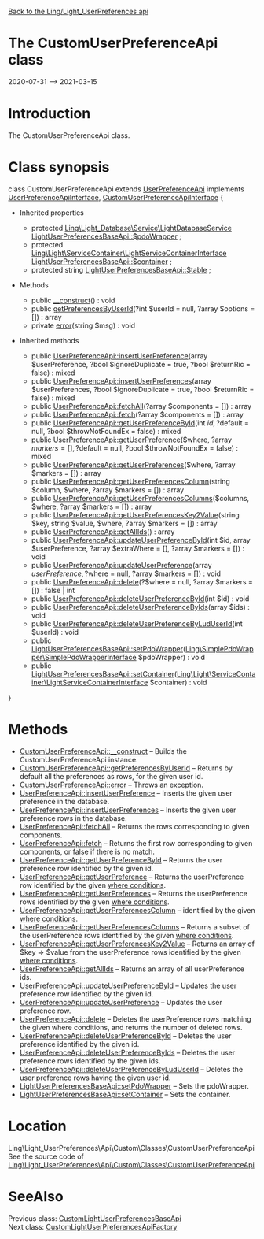 [Back to the Ling/Light_UserPreferences api](https://github.com/lingtalfi/Light_UserPreferences/blob/master/doc/api/Ling/Light_UserPreferences.md)



The CustomUserPreferenceApi class
================
2020-07-31 --> 2021-03-15






Introduction
============

The CustomUserPreferenceApi class.



Class synopsis
==============


class <span class="pl-k">CustomUserPreferenceApi</span> extends [UserPreferenceApi](https://github.com/lingtalfi/Light_UserPreferences/blob/master/doc/api/Ling/Light_UserPreferences/Api/Generated/Classes/UserPreferenceApi.md) implements [UserPreferenceApiInterface](https://github.com/lingtalfi/Light_UserPreferences/blob/master/doc/api/Ling/Light_UserPreferences/Api/Generated/Interfaces/UserPreferenceApiInterface.md), [CustomUserPreferenceApiInterface](https://github.com/lingtalfi/Light_UserPreferences/blob/master/doc/api/Ling/Light_UserPreferences/Api/Custom/Interfaces/CustomUserPreferenceApiInterface.md) {

- Inherited properties
    - protected [Ling\Light_Database\Service\LightDatabaseService](https://github.com/lingtalfi/Light_Database/blob/master/doc/api/Ling/Light_Database/Service/LightDatabaseService.md) [LightUserPreferencesBaseApi::$pdoWrapper](#property-pdoWrapper) ;
    - protected [Ling\Light\ServiceContainer\LightServiceContainerInterface](https://github.com/lingtalfi/Light/blob/master/doc/api/Ling/Light/ServiceContainer/LightServiceContainerInterface.md) [LightUserPreferencesBaseApi::$container](#property-container) ;
    - protected string [LightUserPreferencesBaseApi::$table](#property-table) ;

- Methods
    - public [__construct](https://github.com/lingtalfi/Light_UserPreferences/blob/master/doc/api/Ling/Light_UserPreferences/Api/Custom/Classes/CustomUserPreferenceApi/__construct.md)() : void
    - public [getPreferencesByUserId](https://github.com/lingtalfi/Light_UserPreferences/blob/master/doc/api/Ling/Light_UserPreferences/Api/Custom/Classes/CustomUserPreferenceApi/getPreferencesByUserId.md)(?int $userId = null, ?array $options = []) : array
    - private [error](https://github.com/lingtalfi/Light_UserPreferences/blob/master/doc/api/Ling/Light_UserPreferences/Api/Custom/Classes/CustomUserPreferenceApi/error.md)(string $msg) : void

- Inherited methods
    - public [UserPreferenceApi::insertUserPreference](https://github.com/lingtalfi/Light_UserPreferences/blob/master/doc/api/Ling/Light_UserPreferences/Api/Generated/Classes/UserPreferenceApi/insertUserPreference.md)(array $userPreference, ?bool $ignoreDuplicate = true, ?bool $returnRic = false) : mixed
    - public [UserPreferenceApi::insertUserPreferences](https://github.com/lingtalfi/Light_UserPreferences/blob/master/doc/api/Ling/Light_UserPreferences/Api/Generated/Classes/UserPreferenceApi/insertUserPreferences.md)(array $userPreferences, ?bool $ignoreDuplicate = true, ?bool $returnRic = false) : mixed
    - public [UserPreferenceApi::fetchAll](https://github.com/lingtalfi/Light_UserPreferences/blob/master/doc/api/Ling/Light_UserPreferences/Api/Generated/Classes/UserPreferenceApi/fetchAll.md)(?array $components = []) : array
    - public [UserPreferenceApi::fetch](https://github.com/lingtalfi/Light_UserPreferences/blob/master/doc/api/Ling/Light_UserPreferences/Api/Generated/Classes/UserPreferenceApi/fetch.md)(?array $components = []) : array
    - public [UserPreferenceApi::getUserPreferenceById](https://github.com/lingtalfi/Light_UserPreferences/blob/master/doc/api/Ling/Light_UserPreferences/Api/Generated/Classes/UserPreferenceApi/getUserPreferenceById.md)(int $id, ?$default = null, ?bool $throwNotFoundEx = false) : mixed
    - public [UserPreferenceApi::getUserPreference](https://github.com/lingtalfi/Light_UserPreferences/blob/master/doc/api/Ling/Light_UserPreferences/Api/Generated/Classes/UserPreferenceApi/getUserPreference.md)($where, ?array $markers = [], ?$default = null, ?bool $throwNotFoundEx = false) : mixed
    - public [UserPreferenceApi::getUserPreferences](https://github.com/lingtalfi/Light_UserPreferences/blob/master/doc/api/Ling/Light_UserPreferences/Api/Generated/Classes/UserPreferenceApi/getUserPreferences.md)($where, ?array $markers = []) : array
    - public [UserPreferenceApi::getUserPreferencesColumn](https://github.com/lingtalfi/Light_UserPreferences/blob/master/doc/api/Ling/Light_UserPreferences/Api/Generated/Classes/UserPreferenceApi/getUserPreferencesColumn.md)(string $column, $where, ?array $markers = []) : array
    - public [UserPreferenceApi::getUserPreferencesColumns](https://github.com/lingtalfi/Light_UserPreferences/blob/master/doc/api/Ling/Light_UserPreferences/Api/Generated/Classes/UserPreferenceApi/getUserPreferencesColumns.md)($columns, $where, ?array $markers = []) : array
    - public [UserPreferenceApi::getUserPreferencesKey2Value](https://github.com/lingtalfi/Light_UserPreferences/blob/master/doc/api/Ling/Light_UserPreferences/Api/Generated/Classes/UserPreferenceApi/getUserPreferencesKey2Value.md)(string $key, string $value, $where, ?array $markers = []) : array
    - public [UserPreferenceApi::getAllIds](https://github.com/lingtalfi/Light_UserPreferences/blob/master/doc/api/Ling/Light_UserPreferences/Api/Generated/Classes/UserPreferenceApi/getAllIds.md)() : array
    - public [UserPreferenceApi::updateUserPreferenceById](https://github.com/lingtalfi/Light_UserPreferences/blob/master/doc/api/Ling/Light_UserPreferences/Api/Generated/Classes/UserPreferenceApi/updateUserPreferenceById.md)(int $id, array $userPreference, ?array $extraWhere = [], ?array $markers = []) : void
    - public [UserPreferenceApi::updateUserPreference](https://github.com/lingtalfi/Light_UserPreferences/blob/master/doc/api/Ling/Light_UserPreferences/Api/Generated/Classes/UserPreferenceApi/updateUserPreference.md)(array $userPreference, ?$where = null, ?array $markers = []) : void
    - public [UserPreferenceApi::delete](https://github.com/lingtalfi/Light_UserPreferences/blob/master/doc/api/Ling/Light_UserPreferences/Api/Generated/Classes/UserPreferenceApi/delete.md)(?$where = null, ?array $markers = []) : false | int
    - public [UserPreferenceApi::deleteUserPreferenceById](https://github.com/lingtalfi/Light_UserPreferences/blob/master/doc/api/Ling/Light_UserPreferences/Api/Generated/Classes/UserPreferenceApi/deleteUserPreferenceById.md)(int $id) : void
    - public [UserPreferenceApi::deleteUserPreferenceByIds](https://github.com/lingtalfi/Light_UserPreferences/blob/master/doc/api/Ling/Light_UserPreferences/Api/Generated/Classes/UserPreferenceApi/deleteUserPreferenceByIds.md)(array $ids) : void
    - public [UserPreferenceApi::deleteUserPreferenceByLudUserId](https://github.com/lingtalfi/Light_UserPreferences/blob/master/doc/api/Ling/Light_UserPreferences/Api/Generated/Classes/UserPreferenceApi/deleteUserPreferenceByLudUserId.md)(int $userId) : void
    - public [LightUserPreferencesBaseApi::setPdoWrapper](https://github.com/lingtalfi/Light_UserPreferences/blob/master/doc/api/Ling/Light_UserPreferences/Api/Generated/Classes/LightUserPreferencesBaseApi/setPdoWrapper.md)([Ling\SimplePdoWrapper\SimplePdoWrapperInterface](https://github.com/lingtalfi/SimplePdoWrapper/blob/master/doc/api/Ling/SimplePdoWrapper/SimplePdoWrapperInterface.md) $pdoWrapper) : void
    - public [LightUserPreferencesBaseApi::setContainer](https://github.com/lingtalfi/Light_UserPreferences/blob/master/doc/api/Ling/Light_UserPreferences/Api/Generated/Classes/LightUserPreferencesBaseApi/setContainer.md)([Ling\Light\ServiceContainer\LightServiceContainerInterface](https://github.com/lingtalfi/Light/blob/master/doc/api/Ling/Light/ServiceContainer/LightServiceContainerInterface.md) $container) : void

}






Methods
==============

- [CustomUserPreferenceApi::__construct](https://github.com/lingtalfi/Light_UserPreferences/blob/master/doc/api/Ling/Light_UserPreferences/Api/Custom/Classes/CustomUserPreferenceApi/__construct.md) &ndash; Builds the CustomUserPreferenceApi instance.
- [CustomUserPreferenceApi::getPreferencesByUserId](https://github.com/lingtalfi/Light_UserPreferences/blob/master/doc/api/Ling/Light_UserPreferences/Api/Custom/Classes/CustomUserPreferenceApi/getPreferencesByUserId.md) &ndash; Returns by default all the preferences as rows, for the given user id.
- [CustomUserPreferenceApi::error](https://github.com/lingtalfi/Light_UserPreferences/blob/master/doc/api/Ling/Light_UserPreferences/Api/Custom/Classes/CustomUserPreferenceApi/error.md) &ndash; Throws an exception.
- [UserPreferenceApi::insertUserPreference](https://github.com/lingtalfi/Light_UserPreferences/blob/master/doc/api/Ling/Light_UserPreferences/Api/Generated/Classes/UserPreferenceApi/insertUserPreference.md) &ndash; Inserts the given user preference in the database.
- [UserPreferenceApi::insertUserPreferences](https://github.com/lingtalfi/Light_UserPreferences/blob/master/doc/api/Ling/Light_UserPreferences/Api/Generated/Classes/UserPreferenceApi/insertUserPreferences.md) &ndash; Inserts the given user preference rows in the database.
- [UserPreferenceApi::fetchAll](https://github.com/lingtalfi/Light_UserPreferences/blob/master/doc/api/Ling/Light_UserPreferences/Api/Generated/Classes/UserPreferenceApi/fetchAll.md) &ndash; Returns the rows corresponding to given components.
- [UserPreferenceApi::fetch](https://github.com/lingtalfi/Light_UserPreferences/blob/master/doc/api/Ling/Light_UserPreferences/Api/Generated/Classes/UserPreferenceApi/fetch.md) &ndash; Returns the first row corresponding to given components, or false if there is no match.
- [UserPreferenceApi::getUserPreferenceById](https://github.com/lingtalfi/Light_UserPreferences/blob/master/doc/api/Ling/Light_UserPreferences/Api/Generated/Classes/UserPreferenceApi/getUserPreferenceById.md) &ndash; Returns the user preference row identified by the given id.
- [UserPreferenceApi::getUserPreference](https://github.com/lingtalfi/Light_UserPreferences/blob/master/doc/api/Ling/Light_UserPreferences/Api/Generated/Classes/UserPreferenceApi/getUserPreference.md) &ndash; Returns the userPreference row identified by the given [where conditions](https://github.com/lingtalfi/SimplePdoWrapper#the-where-conditions).
- [UserPreferenceApi::getUserPreferences](https://github.com/lingtalfi/Light_UserPreferences/blob/master/doc/api/Ling/Light_UserPreferences/Api/Generated/Classes/UserPreferenceApi/getUserPreferences.md) &ndash; Returns the userPreference rows identified by the given [where conditions](https://github.com/lingtalfi/SimplePdoWrapper#the-where-conditions).
- [UserPreferenceApi::getUserPreferencesColumn](https://github.com/lingtalfi/Light_UserPreferences/blob/master/doc/api/Ling/Light_UserPreferences/Api/Generated/Classes/UserPreferenceApi/getUserPreferencesColumn.md) &ndash; identified by the given [where conditions](https://github.com/lingtalfi/SimplePdoWrapper#the-where-conditions).
- [UserPreferenceApi::getUserPreferencesColumns](https://github.com/lingtalfi/Light_UserPreferences/blob/master/doc/api/Ling/Light_UserPreferences/Api/Generated/Classes/UserPreferenceApi/getUserPreferencesColumns.md) &ndash; Returns a subset of the userPreference rows identified by the given [where conditions](https://github.com/lingtalfi/SimplePdoWrapper#the-where-conditions).
- [UserPreferenceApi::getUserPreferencesKey2Value](https://github.com/lingtalfi/Light_UserPreferences/blob/master/doc/api/Ling/Light_UserPreferences/Api/Generated/Classes/UserPreferenceApi/getUserPreferencesKey2Value.md) &ndash; Returns an array of $key => $value from the userPreference rows identified by the given [where conditions](https://github.com/lingtalfi/SimplePdoWrapper#the-where-conditions).
- [UserPreferenceApi::getAllIds](https://github.com/lingtalfi/Light_UserPreferences/blob/master/doc/api/Ling/Light_UserPreferences/Api/Generated/Classes/UserPreferenceApi/getAllIds.md) &ndash; Returns an array of all userPreference ids.
- [UserPreferenceApi::updateUserPreferenceById](https://github.com/lingtalfi/Light_UserPreferences/blob/master/doc/api/Ling/Light_UserPreferences/Api/Generated/Classes/UserPreferenceApi/updateUserPreferenceById.md) &ndash; Updates the user preference row identified by the given id.
- [UserPreferenceApi::updateUserPreference](https://github.com/lingtalfi/Light_UserPreferences/blob/master/doc/api/Ling/Light_UserPreferences/Api/Generated/Classes/UserPreferenceApi/updateUserPreference.md) &ndash; Updates the user preference row.
- [UserPreferenceApi::delete](https://github.com/lingtalfi/Light_UserPreferences/blob/master/doc/api/Ling/Light_UserPreferences/Api/Generated/Classes/UserPreferenceApi/delete.md) &ndash; Deletes the userPreference rows matching the given where conditions, and returns the number of deleted rows.
- [UserPreferenceApi::deleteUserPreferenceById](https://github.com/lingtalfi/Light_UserPreferences/blob/master/doc/api/Ling/Light_UserPreferences/Api/Generated/Classes/UserPreferenceApi/deleteUserPreferenceById.md) &ndash; Deletes the user preference identified by the given id.
- [UserPreferenceApi::deleteUserPreferenceByIds](https://github.com/lingtalfi/Light_UserPreferences/blob/master/doc/api/Ling/Light_UserPreferences/Api/Generated/Classes/UserPreferenceApi/deleteUserPreferenceByIds.md) &ndash; Deletes the user preference rows identified by the given ids.
- [UserPreferenceApi::deleteUserPreferenceByLudUserId](https://github.com/lingtalfi/Light_UserPreferences/blob/master/doc/api/Ling/Light_UserPreferences/Api/Generated/Classes/UserPreferenceApi/deleteUserPreferenceByLudUserId.md) &ndash; Deletes the user preference rows having the given user id.
- [LightUserPreferencesBaseApi::setPdoWrapper](https://github.com/lingtalfi/Light_UserPreferences/blob/master/doc/api/Ling/Light_UserPreferences/Api/Generated/Classes/LightUserPreferencesBaseApi/setPdoWrapper.md) &ndash; Sets the pdoWrapper.
- [LightUserPreferencesBaseApi::setContainer](https://github.com/lingtalfi/Light_UserPreferences/blob/master/doc/api/Ling/Light_UserPreferences/Api/Generated/Classes/LightUserPreferencesBaseApi/setContainer.md) &ndash; Sets the container.





Location
=============
Ling\Light_UserPreferences\Api\Custom\Classes\CustomUserPreferenceApi<br>
See the source code of [Ling\Light_UserPreferences\Api\Custom\Classes\CustomUserPreferenceApi](https://github.com/lingtalfi/Light_UserPreferences/blob/master/Api/Custom/Classes/CustomUserPreferenceApi.php)



SeeAlso
==============
Previous class: [CustomLightUserPreferencesBaseApi](https://github.com/lingtalfi/Light_UserPreferences/blob/master/doc/api/Ling/Light_UserPreferences/Api/Custom/Classes/CustomLightUserPreferencesBaseApi.md)<br>Next class: [CustomLightUserPreferencesApiFactory](https://github.com/lingtalfi/Light_UserPreferences/blob/master/doc/api/Ling/Light_UserPreferences/Api/Custom/CustomLightUserPreferencesApiFactory.md)<br>
